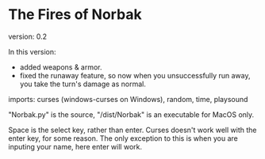 # The Fires of Norbak

version: 0.2

In this version:
 - added weapons & armor.
 - fixed the runaway feature, so now when you unsuccessfully run away, you take the turn's damage as normal.
 
imports: curses (windows-curses on Windows), random, time, playsound

"Norbak.py" is the source, "/dist/Norbak" is an executable for MacOS only.

Space is the select key, rather than enter. Curses doesn't work well with the enter key, for some reason. The only exception to this is when you are inputing your name, here enter will work.
